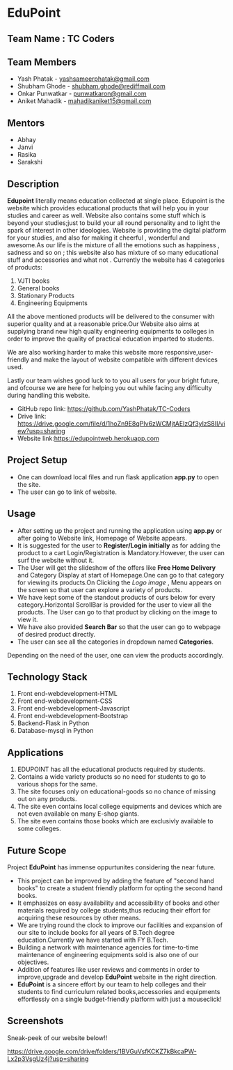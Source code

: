 # EduPoint

## Team Name : TC Coders

## Team Members

* Yash Phatak      -  yashsameerphatak@gmail.com
* Shubham Ghode    -  shubham.ghode@rediffmail.com
* Onkar Punwatkar  -  punwatkaron@gmail.com
* Aniket Mahadik   -  mahadikaniket15@gmail.com

## Mentors

* Abhay
* Janvi
* Rasika
* Sarakshi

## Description

**Edupoint** literally means education collected at single place. Edupoint is the website which provides educational products that will help you in your studies and career as well.  Website also contains some stuff which is beyond your studies;just to build your all round personality and to light the spark of interest in other ideologies. Website is providing the digital platform for your studies, and also for making it cheerful , wonderful and awesome.As our life is the mixture of all the emotions such as  happiness , sadness and so on ; this website also has mixture of so many educational stuff and accessories and what not . Currently the website has 4 categories  of products:

1. VJTI books 
2. General books
3. Stationary Products
4. Engineering Equipments

 All the above mentioned products will  be delivered to the consumer with superior quality and at a reasonable price.Our Website also aims at supplying brand new high quality engineering equipments to colleges in order to improve the quality of practical education imparted to students.

 We are also working harder to make this website more responsive,user-friendly and make the layout of website compatible with different devices used.


 Lastly our team wishes good luck to to you all users for your bright future, and ofcourse we are here for helping you out while facing any difficulty during handling this website.

* GitHub repo link: https://github.com/YashPhatak/TC-Coders
* Drive link: https://drive.google.com/file/d/1hoZn9E8qPIv6zWCMjtAEIzQf3yIzS8II/view?usp=sharing
* Website link:https://edupointweb.herokuapp.com

## Project Setup

* One can download local files and run flask application  **app.py**  to open the site.
* The user can go to link of website.


## Usage

* After setting up the project and running the application using **app.py** or after going to Website link, Homepage of Website appears.   
* It is suggested for the user to **Register/Login initially** as for adding the product to a cart Login/Registration is Mandatory.However, the user can surf the website without it.
* The User will get the slideshow of the offers like **Free Home Delivery** and Category Display at start of Homepage.One can go to that category for viewing its products.On Clicking the *Logo image* , Menu appears on the screen so that user can explore a variety of products.
* We have kept some of the standout products of ours below for every category.Horizontal ScrollBar is provided for the user to view all the products. The User can go to that product by clicking on the image to view it.
* We have also provided **Search Bar** so that the user can go to webpage of desired product directly.
* The user can see all the categories in dropdown named **Categories**.

Depending on the need of the user, one can view the products accordingly.

## Technology Stack

1. Front end-webdevelopment-HTML
2. Front end-webdevelopment-CSS
3. Front end-webdevelopment-Javascript
4. Front end-webdevelopment-Bootstrap
5. Backend-Flask in Python
6. Database-mysql in Python

## Applications

1. EDUPOINT has all the educational products required by students.
2. Contains a wide variety products so no need for students to go to various shops for the same.
3. The site focuses only on educational-goods so no chance of missing out on any products.
4. The site even contains local college equipments and devices which are not even available on many E-shop giants.
5. The site even contains those books which are exclusivly available to some colleges.

## Future Scope

Project **EduPoint** has immense oppurtunites considering the near future.
* This project can be improved by adding the feature of "second hand books" to create a student friendly platform for opting the second hand books.
* It emphasizes on easy availability and accessibility of books and other materials required by college students,thus reducing their effort for acquiring these resources by other means.
* We are trying round the clock to improve our facilities and expansion of our site to include books for all years of B.Tech degree education.Currently we have started with FY B.Tech.
* Building a network with maintenance agencies for time-to-time maintenance of engineering equipments sold is also one of our objectives.
* Addition of features like user reviews and comments in order to improve,upgrade and develop **EduPoint** website in the right direction.
* **EduPoint** is a sincere effort by our team to help colleges and their students to find curriculum related books,accessories and equipments effortlessly on a single budget-friendly platform with just a mouseclick!

## Screenshots

Sneak-peek of our website below!!

https://drive.google.com/drive/folders/1BVGuVsfKCKZ7kBkcaPW-Lx2p3VsgUz4j?usp=sharing




